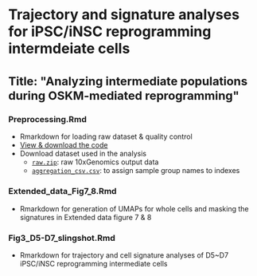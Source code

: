# Trajectory and signature analyses for iPSC/iNSC reprogramming intermdeiate cells<br><br><sub>Title: "Analyzing intermediate populations during OSKM-mediated reprogramming"</sub>


### Preprocessing.Rmd
* Rmarkdown for loading raw dataset & quality control
* [View & download the code](https://github.com/jeongminha90/scRNAseq/blob/main/Preprocessing.Rmd)
* Download dataset used in the analysis
  * [`raw.zip`](https://figshare.com/s/ecf794cfe2776980f4de): raw 10xGenomics output data
  * [`aggregation_csv.csv`](https://github.com/jeongminha90/scRNAseq/blob/main/aggregation_csv.csv): to assign sample group names to indexes


### Extended_data_Fig7_8.Rmd
* Rmarkdown for generation of UMAPs for whole cells and masking the signatures in Extended data figure 7 & 8

### Fig3_D5-D7_slingshot.Rmd
* Rmarkdown for trajectory and cell signature analyses of D5~D7 iPSC/iNSC reprogramming intermediate cells


